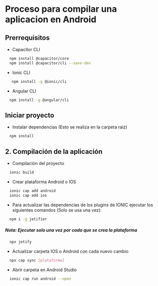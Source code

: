 
# Proceso para compilar una aplicacion en Android


##  Prerrequisitos

* Capacitor CLI
```sh
  npm install @capacitor/core
  npm install @capacitor/cli --save-dev
  ```
* Ionic  CLI
```sh
   npm install -g @ionic/cli
  ```
* Angular CLI
```sh
  npm install -g @angular/cli
  ```
##  Iniciar proyecto

* Instalar dependencias (Esto se realiza en la carpeta raiz)
```sh
  npm install
  ```

## 2. Compilación de la aplicación

* Compilación del proyecto
```sh
  ionic build
  ```

* Crear plataforma Android o IOS
```sh
  ionic cap add android
  ionic cap add ios
  ```

* Para actualizar las dependencias de los plugins de IONIC ejecutar los siguientes comandos (Solo se usa una vez):

```sh
  npm i -g jetifier
  ```
##### Nota: Ejecutar solo una vez por cada que se crea la plataforma

```sh
  npx jetify
  ```
* Actualizar carpeta IOS o Android con cada nuevo cambio

```sh
  npx cap sync [plataforma]
  ```
* Abrir carpeta en Android Studio

```sh
  ionic cap run android --open
  ```
